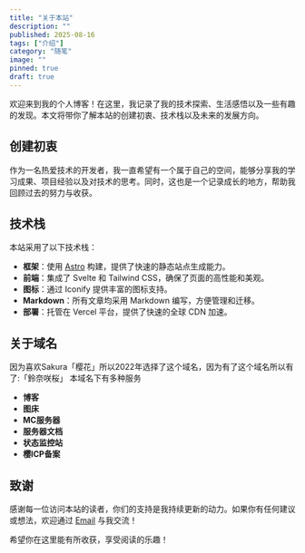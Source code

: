 ```yaml
---
title: "关于本站"
description: ""
published: 2025-08-16
tags: ["介绍"]
category: "随笔"
image: ""
pinned: true
draft: true 
---
```


欢迎来到我的个人博客！在这里，我记录了我的技术探索、生活感悟以及一些有趣的发现。本文将带你了解本站的创建初衷、技术栈以及未来的发展方向。

## 创建初衷

作为一名热爱技术的开发者，我一直希望有一个属于自己的空间，能够分享我的学习成果、项目经验以及对技术的思考。同时，这也是一个记录成长的地方，帮助我回顾过去的努力与收获。

## 技术栈

本站采用了以下技术栈：

- **框架**：使用 [Astro](https://astro.build/) 构建，提供了快速的静态站点生成能力。
- **前端**：集成了 Svelte 和 Tailwind CSS，确保了页面的高性能和美观。
- **图标**：通过 Iconify 提供丰富的图标支持。
- **Markdown**：所有文章均采用 Markdown 编写，方便管理和迁移。
- **部署**：托管在 Vercel 平台，提供了快速的全球 CDN 加速。


## 关于域名

因为喜欢Sakura「樱花」所以2022年选择了这个域名，因为有了这个域名所以有了:「鈴奈咲桜」
本域名下有多种服务

- **博客**
- **图床**
- **MC服务器**
- **服务器文档**
- **状态监控站**
- **樱ICP备案**

## 致谢

感谢每一位访问本站的读者，你们的支持是我持续更新的动力。如果你有任何建议或想法，欢迎通过 [Email](mailto:yukikohk@163.com) 与我交流！

希望你在这里能有所收获，享受阅读的乐趣！
